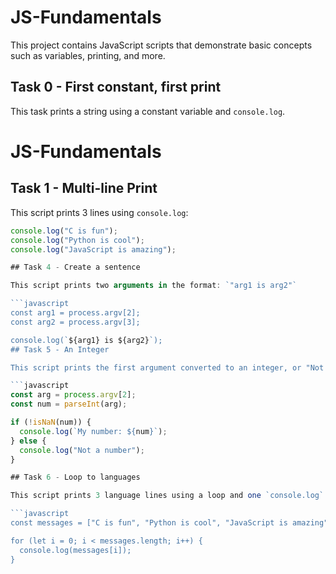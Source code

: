 # JS-Fundamentals

This project contains JavaScript scripts that demonstrate basic concepts such as variables, printing, and more.

## Task 0 - First constant, first print

This task prints a string using a constant variable and `console.log`.

# JS-Fundamentals 
## Task 1 - Multi-line Print

This script prints 3 lines using `console.log`:

```javascript
console.log("C is fun");
console.log("Python is cool");
console.log("JavaScript is amazing");

## Task 4 - Create a sentence

This script prints two arguments in the format: `"arg1 is arg2"`

```javascript
const arg1 = process.argv[2];
const arg2 = process.argv[3];

console.log(`${arg1} is ${arg2}`);
## Task 5 - An Integer

This script prints the first argument converted to an integer, or "Not a number" if it can't be converted.

```javascript
const arg = process.argv[2];
const num = parseInt(arg);

if (!isNaN(num)) {
  console.log(`My number: ${num}`);
} else {
  console.log("Not a number");
}

## Task 6 - Loop to languages

This script prints 3 language lines using a loop and one `console.log`:

```javascript
const messages = ["C is fun", "Python is cool", "JavaScript is amazing"];

for (let i = 0; i < messages.length; i++) {
  console.log(messages[i]);
}
